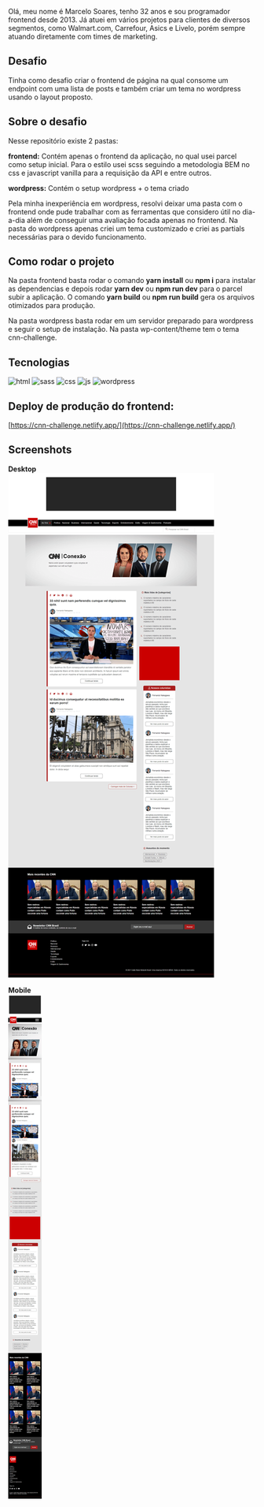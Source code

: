 Olá, meu nome é Marcelo Soares, tenho 32 anos e sou programador frontend desde 2013.
Já atuei em vários projetos para clientes de diversos segmentos, como Walmart.com, Carrefour, Asics e Livelo, porém sempre atuando diretamente com times de marketing.

## Desafio
Tinha como desafio criar o frontend de página na qual consome um endpoint com uma lista de posts e também criar um tema no wordpress usando o layout proposto.

## Sobre o desafio
Nesse repositório existe 2 pastas:

<b>frontend:</b> Contém apenas o frontend da aplicação, no qual usei parcel como setup inicial. Para o estilo usei scss seguindo 
a metodologia BEM no css e javascript vanilla para a requisição da API e entre outros.

<b>wordpress:</b> Contém o setup wordpress + o tema criado

Pela minha inexperiência em wordpress, resolvi deixar uma pasta com o frontend onde pude trabalhar com as ferramentas que
considero útil no dia-a-dia além de conseguir uma avaliação focada apenas no frontend. Na pasta do wordpress apenas criei um tema customizado
e criei as partials necessárias para o devido funcionamento.

## Como rodar o projeto

Na pasta frontend basta rodar o comando <b>yarn install</b> ou <b>npm i</b> para instalar as dependencias e depois rodar <b>yarn dev</b> ou <b>npm run dev</b>
para o parcel subir a aplicação. O comando <b>yarn build</b> ou <b>npm run build</b> gera os arquivos otimizados para produção.

Na pasta wordpress basta rodar em um servidor preparado para wordpress e seguir o setup de instalação. Na pasta wp-content/theme tem o tema cnn-challenge.

## Tecnologias
<div>
<img src="https://cdn.jsdelivr.net/gh/devicons/devicon/icons/html5/html5-original.svg" width="50" alt="html" />
<img src="https://cdn.jsdelivr.net/gh/devicons/devicon/icons/sass/sass-original.svg" width="50" alt="sass" />
<img src="https://cdn.jsdelivr.net/gh/devicons/devicon/icons/css3/css3-original.svg" width="50" alt="css" />
<img src="https://cdn.jsdelivr.net/gh/devicons/devicon/icons/javascript/javascript-original.svg" width="50" alt="js" />
<img src="https://cdn.jsdelivr.net/gh/devicons/devicon/icons/wordpress/wordpress-plain.svg" width="50" alt="wordpress" />
</div>

## Deploy de produção do frontend:
[https://cnn-challenge.netlify.app/](https://cnn-challenge.netlify.app/)

## Screenshots

**Desktop**<br>
![Página Inicial](/frontend/assets/screenshots/home.png)

**Mobile**<br>
![Página Inicial](/frontend/assets/screenshots/home-mobile.png)


